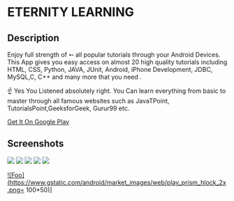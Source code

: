 # ETERNITY LEARNING #

Description
---------------
Enjoy full strength of ➵ all popular tutorials through your Android Devices. This App gives you easy access on almost 20 high quality tutorials including HTML, CSS, Python, JAVA, JUnit, Android, iPhone Development, JDBC, MySQL,C, C++ and many more that you need .

☝ Yes You Listened absolutely right. You Can learn everything from basic to master through all famous websites such as JavaTPoint, TutorialsPoint,GeeksforGeek, Gurur99 etc.

<a href="https://play.google.com/store/apps/details?id=vikash.kumar.eternitylearning" class="button big">Get It On Google Play</a>

Screenshots
-----------

![](https://lh3.googleusercontent.com/UB_yOv_q_NnzY9hAdfPlSHfoKLw3Z7MQW3mzKfgD15AcuAwov8D2JROUG47aSSSDD_M=w720-h310-rw)
![](https://lh3.googleusercontent.com/sk4MRAymdW5WyA9HE52biPRlHkcuytG8VxTAVRkpf_xh893OrEvg82F4Xh-5nH5Byw=w720-h310-rw) 
![](https://lh3.googleusercontent.com/OV5k13omp3fVKNDGk4rzqFxErbHsPYxq5L2BTw994-CJIbyUBjKDEJk4gkOZ9IxgUyTF=w720-h310-rw) 
![](https://lh3.googleusercontent.com/efO2rckEA_syOHK_-cGZZMNiXdMUNaUazDVCfM4MlsEkaeBIgrb2FYLAqXbHRNxEzjVC=w720-h310-rw) 
![](https://lh3.googleusercontent.com/ZNZoqMhOQSNqy-nXu4szV5Tz8dzBBXvGYCMJN-qsT9ysGpvIDdSAy29_OraC0zPu-cXA=w720-h310-rw)

<a href="https://play.google.com/store/apps/details?id=vikash.kumar.eternitylearning" rel="Google Play">![Foo](https://www.gstatic.com/android/market_images/web/play_prism_hlock_2x.png= 100*50)]</a>
